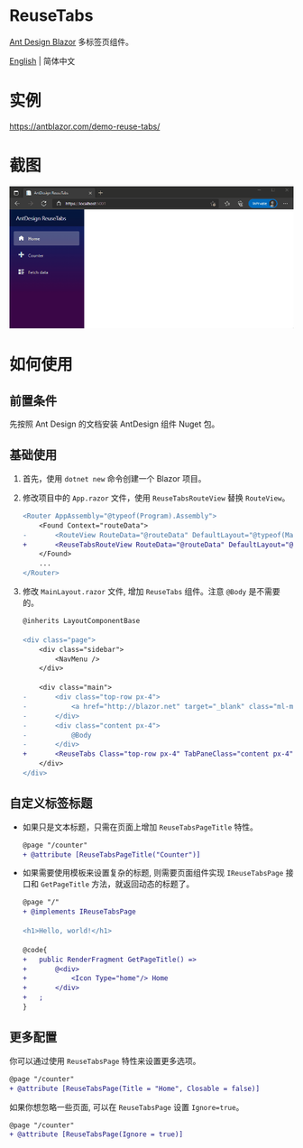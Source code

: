 # ReuseTabs

[Ant Design Blazor](https://github.com/ant-design-blazor/ant-design-blazor) 多标签页组件。

[English](README.md) | 简体中文

# 实例

https://antblazor.com/demo-reuse-tabs/

# 截图

![demo](./assets/reuse-tabs-demo1.gif)

# 如何使用

## 前置条件

先按照 Ant Design 的文档安装 AntDesign 组件 Nuget 包。

## 基础使用

1. 首先，使用 `dotnet new` 命令创建一个 Blazor 项目。

2. 修改项目中的 `App.razor` 文件，使用 `ReuseTabsRouteView` 替换 `RouteView`。

   ```diff
   <Router AppAssembly="@typeof(Program).Assembly">
       <Found Context="routeData">
   -       <RouteView RouteData="@routeData" DefaultLayout="@typeof(MainLayout)" / >
   +       <ReuseTabsRouteView RouteData="@routeData" DefaultLayout="@typeof(MainLayout)" />
       </Found>
       ...
   </Router>

   ```

3. 修改 `MainLayout.razor` 文件, 增加 `ReuseTabs` 组件。注意 `@Body` 是不需要的。

   ```diff
   @inherits LayoutComponentBase

   <div class="page">
       <div class="sidebar">
           <NavMenu />
       </div>

       <div class="main">
   -       <div class="top-row px-4">
   -           <a href="http://blazor.net" target="_blank" class="ml-md-auto">About</a>
   -       </div>
   -       <div class="content px-4">
   -           @Body
   -       </div>
   +       <ReuseTabs Class="top-row px-4" TabPaneClass="content px-4" / >
       </div>
   </div>

   ```

## 自定义标签标题

- 如果只是文本标题，只需在页面上增加 `ReuseTabsPageTitle` 特性。

  ```diff
  @page "/counter"
  + @attribute [ReuseTabsPageTitle("Counter")]
  ```

- 如果需要使用模板来设置复杂的标题, 则需要页面组件实现 `IReuseTabsPage` 接口和 `GetPageTitle` 方法，就返回动态的标题了。

  ```diff
  @page "/"
  + @implements IReuseTabsPage

  <h1>Hello, world!</h1>

  @code{
  +   public RenderFragment GetPageTitle() =>
  +       @<div>
  +           <Icon Type="home"/> Home
  +       </div>
  +   ;
  }
  ```

## 更多配置

你可以通过使用 `ReuseTabsPage` 特性来设置更多选项。

```diff
@page "/counter"
+ @attribute [ReuseTabsPage(Title = "Home", Closable = false)]
```

如果你想忽略一些页面, 可以在 `ReuseTabsPage` 设置 `Ignore=true`。

```diff
@page "/counter"
+ @attribute [ReuseTabsPage(Ignore = true)]
```
